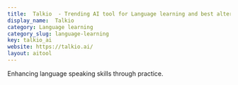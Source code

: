 ```yaml
---
title:  Talkio  - Trending AI tool for Language learning and best alternatives
display_name:  Talkio 
category: Language learning
category_slug: language-learning
key: talkio_ai
website: https://talkio.ai/
layout: aitool
---
```


Enhancing language speaking skills through practice.

